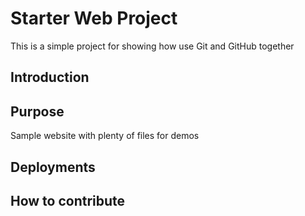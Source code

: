 # Starter Web Project

This is a simple project for showing how use Git and GitHub together

## Introduction


## Purpose

Sample website with plenty of files for demos

## Deployments

## How to contribute